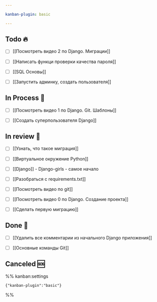 ```yaml
---

kanban-plugin: basic

---
```


## Todo 🔥

- [ ] [[Посмотреть видео 2 по Django. Миграции]]
- [ ] [[Написать функци проверки качества пароля]]
- [ ] [[SQL Основы]]
- [ ] [[Запустить админку, создать пользователя]]


## In Process 🍉

- [ ] [[Посмотреть видео 1 по Django. Git. Шаблоны]]
- [ ] [[Создать суперпользователя Django]]


## In review 🥇

- [ ] [[Узнать, что такое миграция]]
- [ ] [[Виртуальное окружение Python]]
- [ ] [[Django]] - Django-girls - самое начало
- [ ] [[Разобраться с requirements.txt]]
- [ ] [[Посмотреть видео по git]]
- [ ] [[Посмотреть видео 0 по Django. Создание проекта]]
- [ ] [[Сделать первую миграцию]]


## Done 🤽

- [ ] [[Удалить все комментарии из начального Django приложения]]
- [ ] [[Основные команды Git]]


## Canceled 🆘





%% kanban:settings
```
{"kanban-plugin":"basic"}
```
%%